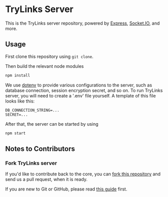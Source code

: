 # TryLinks Server

This is the TryLinks server repository, powered by [Express](https://expressjs.com/), [Socket.IO](https://socket.io/), and more.

## Usage

First clone this repository using `git clone`.

Then build the relevant node modules

~~~bash
npm install
~~~

We use [dotenv](https://github.com/motdotla/dotenv) to provide various configurations to the server, such as database connection, session encryption secret, and so on. To run TryLinks server, you will need to create a '.env' file yourself. A template of this file looks like this:

~~~
DB_CONNECTION_STRING=...
SECRET=...
~~~

After that, the server can be started by using

~~~bash
npm start
~~~
    
## Notes to Contributors

### Fork TryLinks server

If you'd like to contribute back to the core, you can [fork this repository](https://help.github.com/articles/fork-a-repo) and send us a pull request, when it is ready.

If you are new to Git or GitHub, please read [this guide](https://help.github.com/) first.
